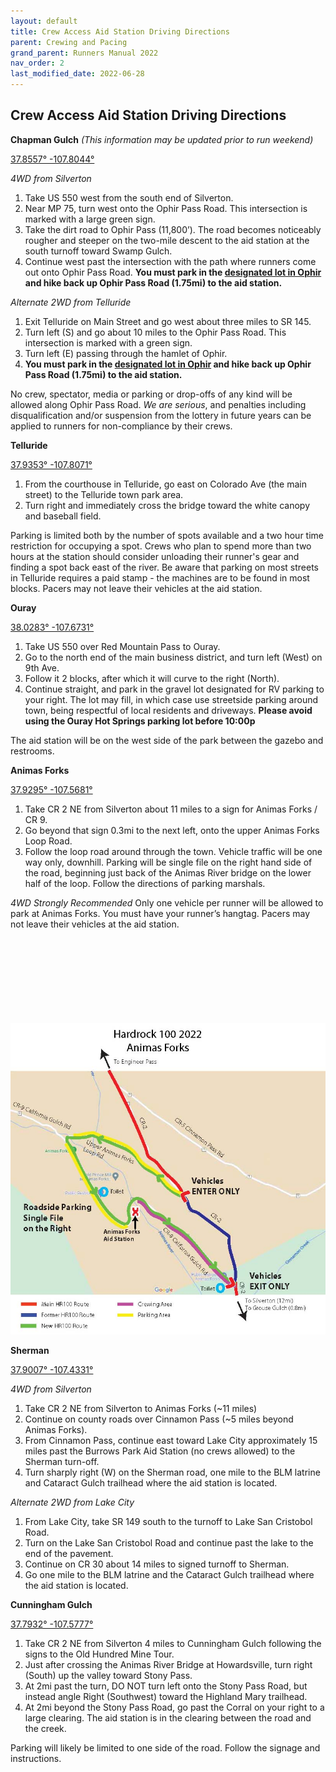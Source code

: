 ```yaml
---
layout: default
title: Crew Access Aid Station Driving Directions
parent: Crewing and Pacing
grand_parent: Runners Manual 2022
nav_order: 2
last_modified_date: 2022-06-28
---
```

## Crew Access Aid Station Driving Directions

**Chapman Gulch** *(This information may be updated prior to run weekend)*

[37.8557° -107.8044°](https://goo.gl/maps/w3TvZ8N1m27YwnXL7)
 
*4WD from Silverton*
1. Take US 550 west from the south end of Silverton. 
2. Near MP 75, turn west onto the Ophir Pass Road. This intersection is marked with a large green sign. 
3. Take the dirt road to Ophir Pass (11,800’). The road becomes noticeably rougher and steeper on the two-mile descent to the aid station at the south turnoff toward Swamp Gulch.
4. Continue west past the intersection with the path where runners come out onto Ophir Pass Road. **You must park in the [designated lot in Ophir](https://goo.gl/maps/Famb2qYTohEQ21X86) and hike back up Ophir Pass Road (1.75mi) to the aid station.**
 
*Alternate 2WD from Telluride*
1. Exit Telluride on Main Street and go west about three miles to SR 145. 
2. Turn left (S) and go about 10 miles to the Ophir Pass Road. This intersection is marked with a green sign. 
3. Turn left (E) passing through the hamlet of Ophir.
4. **You must park in the [designated lot in Ophir](https://goo.gl/maps/Famb2qYTohEQ21X86) and hike back up Ophir Pass Road (1.75mi) to the aid station.**
 
No crew, spectator, media or parking or drop-offs of any kind will be allowed along Ophir Pass Road. *We are serious*, and penalties including disqualification and/or suspension from the lottery in future years can be applied to runners for non-compliance by their crews.

**Telluride**

[37.9353° -107.8071°](https://goo.gl/maps/K8tiJXLs6gsjR9688)
 
1. From the courthouse in Telluride, go east on Colorado Ave (the main street) to the Telluride town park area. 
2. Turn right and immediately cross the bridge toward the white canopy and baseball field. 
 
Parking is limited both by the number of spots available and a two hour time restriction for occupying a spot. Crews who plan to spend more than two hours at the station should consider unloading their runner's gear and finding a spot back east of the river. Be aware that parking on most streets in Telluride requires a paid stamp - the machines are to be found in most blocks. Pacers may not leave their vehicles at the aid station.

**Ouray**

[38.0283° -107.6731°](https://goo.gl/maps/ufaAvirhxbX6yQKy6)

1. Take US 550 over Red Mountain Pass to Ouray. 
2. Go to the north end of the main business district, and turn left (West) on 9th Ave. 
3. Follow it 2 blocks, after which it will curve to the right (North). 
4. Continue straight, and park in the gravel lot designated for RV parking to your right.   The lot may fill, in which case use streetside parking around town, being respectful of local residents and driveways.  **Please avoid using the Ouray Hot Springs parking lot before 10:00p**
 
The aid station will be on the west side of the park between the gazebo and restrooms.

**Animas Forks**

[37.9295° -107.5681°](https://goo.gl/maps/5iSg8hpx5Bcgs1ph8)

1. Take CR 2 NE from Silverton about 11 miles to a sign for Animas Forks / CR 9. 
2. Go beyond that sign 0.3mi to the next left, onto the upper Animas Forks Loop Road. 
3. Follow the loop road around through the town.  Vehicle traffic will be one way only, downhill.  Parking will be single file on the right hand side of the road, beginning just back of the Animas River bridge on the lower half of the loop.  Follow the directions of parking marshals.
 
*4WD Strongly Recommended* Only one vehicle per runner will be allowed to park at Animas Forks. You must have your runner’s hangtag. Pacers may not leave their vehicles at the aid station.
<div class="printonly"><br/><br/><br/><br/><br/><br/><br/><br/></div>
<img src="/assets/images/HR100-2022-Animas-Forks.jpg">

**Sherman**

[37.9007° -107.4331°](https://goo.gl/maps/wvw8cQojQ5UJJGGZ9)
 
*4WD from Silverton*
1. Take CR 2 NE from Silverton to Animas Forks (~11 miles) 
2. Continue on county roads over Cinnamon Pass (~5 miles beyond Animas Forks).
3. From Cinnamon Pass, continue east toward Lake City approximately 15 miles past the Burrows Park Aid Station (no crews allowed) to the Sherman turn-off. 
4. Turn sharply right (W) on the Sherman road, one mile to the BLM latrine and Cataract Gulch trailhead where the aid station is located.
 
*Alternate 2WD from Lake City*
1. From Lake City, take SR 149 south to the turnoff to Lake San Cristobol Road. 
2. Turn on the Lake San Cristobol Road and continue past the lake to the end of the pavement. 
3. Continue on CR 30 about 14 miles to signed turnoff to Sherman. 
4. Go one mile to the BLM latrine and the Cataract Gulch trailhead where the aid station is located.
 
**Cunningham Gulch**

[37.7932° -107.5777°](https://goo.gl/maps/FrzuVwgTtBwPmu947)

1. Take CR 2 NE from Silverton 4 miles to Cunningham Gulch following the signs to the Old Hundred Mine Tour.
2. Just after crossing the Animas River Bridge at Howardsville, turn right (South) up the valley toward Stony Pass.
3. At 2mi past the turn, DO NOT turn left onto the Stony Pass Road, but instead angle Right (Southwest) toward the Highland Mary trailhead.
4. At 2mi beyond the Stony Pass Road, go past the Corral on your right to a large clearing.  The aid station is in the clearing between the road and the creek.

Parking will likely be limited to one side of the road. Follow the signage and instructions.
